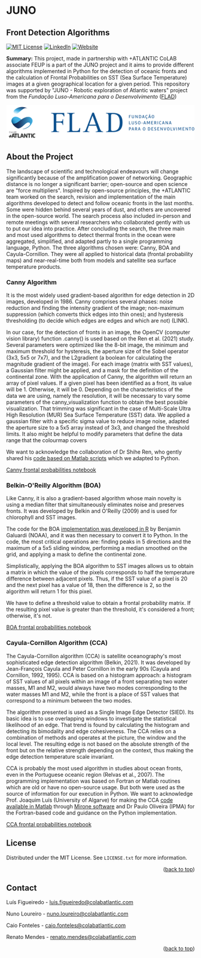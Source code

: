 # JUNO
<div id="top"></div>

## Front Detection Algorithms
<div id="top"></div>

<!-- PROJECT SHIELDS -->
[![MIT License][license-shield]][license-url]
[![LinkedIn][linkedin-shield]][linkedin-url]
[![Website][website-shield]][website-url]

<!-- MARKDOWN LINKS & IMAGES -->
<!-- https://www.markdownguide.org/basic-syntax/#reference-style-links -->

<!-- LICENSE: replace with your license url -->
[license-shield]: https://img.shields.io/github/license/othneildrew/Best-README-Template.svg?style=for-the-badge
[license-url]: https://github.com/CoLAB-ATLANTIC/Template/blob/master/LICENSE.txt

<!-- LINKEDIN -->
[linkedin-shield]: https://img.shields.io/badge/-LinkedIn-black.svg?style=for-the-badge&logo=linkedin&colorB=555
[linkedin-url]: https://www.linkedin.com/company/colabatlantic/

<!-- Website: Replace with projects website (if any) or leave +ATL website -->
[website-shield]: https://img.shields.io/badge/-Website-black.svg?style=for-the-badge
[website-url]: https://colabatlantic.com/

**Summary:** This project, made in partnership with +ATLANTIC CoLAB associate FEUP is a part of the JUNO project and it aims to provide different algorithms implemented in Python for the detection of oceanic fronts and the calculation of Frontal Probabilities on SST (Sea Surface Temperature) images at a given geographical location for a given period. This repository was supported by "JUNO - Robotic exploration of Atlantic waters" project from the *Fundação Luso-Americana para o Desenvolvimento* ([FLAD](https://www.flad.pt/en/))

![Image of Project](/images/two_logos.png)

<!-- TABLE OF CONTENTS
<details>
  <summary>Table of Contents</summary>
  <ol>
    <li>
      <a href="#about-the-project">About The Project</a>
      <ul>
        <li><a href="#built-with">Built With</a></li>
      </ul>
    </li>
    <li>
      <a href="#getting-started">Getting Started</a>
      <ul>
        <li><a href="#prerequisites">Prerequisites</a></li>
        <li><a href="#installation">Installation</a></li>
      </ul>
    </li>
    <li><a href="#usage">Usage</a></li>
    <li><a href="#roadmap">Roadmap</a></li>
    <li><a href="#contributing">Contributing</a></li>
    <li><a href="#license">License</a></li>
    <li><a href="#contact">Contact</a></li>
    <li><a href="#acknowledgments">Acknowledgments</a></li>
  </ol>
</details> -->

## About the Project

The landscape of scientific and technological endeavours will change significantly because of the amplification power of networking. Geographic distance is no longer a significant barrier; open-source and open science are "force multipliers". Inspired by open-source principles, the +ATLANTIC team worked on the search, revision and implementation of the main algorithms developed to detect and follow oceanic fronts in the last months. Some were hidden behind several years of dust, and others are uncovered in the open-source world. The search process also included in-person and remote meetings with several researchers who collaborated gently with us to put our idea into practice. After concluding the search, the three main and most used algorithms to detect thermal fronts in the ocean were aggregated, simplified, and adapted partly to a single programming language, Python. The three algorithms chosen were: Canny, BOA and Cayula-Cornillon. They were all applied to historical data (frontal probability maps) and near-real-time both from models and satellite sea surface temperature products. 


### Canny Algorithm

It is the most widely used gradient-based algorithm for edge detection in 2D images, developed in 1986. Canny comprises several phases: noise reduction and finding the intensity gradient of the image; non-maximum suppression (which converts thick edges into thin ones); and hysteresis thresholding (to decide which edges are edges and which are not) (LINK).

In our case, for the detection of fronts in an image, the OpenCV (computer vision library) function .canny() is used based on the Ren et al. (2021) study. Several parameters were optimized like the 8-bit image, the minimum and maximum threshold for hysteresis, the aperture size of the Sobel operator (3x3, 5x5 or 7x7), and the L2gradient (a boolean for calculating the magnitude gradient of the image). For each image (matrix with SST values), a Gaussian filter might be applied, and a mask for the definition of the continental zone. With the application of Canny, the algorithm will return an array of pixel values. If a given pixel has been identified as a front, its value will be 1. Otherwise, it will be 0. Depending on the characteristics of the data we are using, namely the resolution, it will be necessary to vary some parameters of the canny_visualization function to obtain the best possible visualization. That trimming was significant in the case of Multi-Scale Ultra High Resolution (MUR) Sea Surface Temperature (SST) data. We applied a gaussian filter with a specific sigma value to reduce image noise, adapted the aperture size to a 5x5 array instead of 3x3, and changed the threshold limits. It also might be helpful to modify parameters that define the data range that the colourmap covers

We want to acknowledge the collaboration of Dr Shihe Ren, who gently shared his [code based on Matlab scripts](https://github.com/cdmpbp123/frontal_detection) which we adapted to Python.

[Canny frontal probabilities notebook](notebooks/canny_frontal_prob.ipynb)

### Belkin-O'Reilly Algorithm (BOA)

Like Canny, it is also a gradient-based algorithm whose main novelty is using a median filter that simultaneously eliminates noise and preserves fronts. It was developed by Belkin and O'Reilly (2009) and is used for chlorophyll and SST images.  

The code for the BOA [implementation was developed in R](https://rdrr.io/github/galuardi/boaR/man/boa.html) by Benjamin Galuardi (NOAA), and it was then necessary to convert it to Python. In the code, the most critical operations are: finding peaks in 5 directions and the maximum of a 5x5 sliding window, performing a median smoothed on the grid, and applying a mask to define the continental zone.  
  
Simplistically, applying the BOA algorithm to SST images allows us to obtain a matrix in which the value of the pixels corresponds to half the temperature difference between adjacent pixels. Thus, if the SST value of a pixel is 20 and the next pixel has a value of 18, then the difference is 2, so the algorithm will return 1 for this pixel.
 
We have to define a threshold value to obtain a frontal probability matrix. If the resulting pixel value is greater than the threshold, it's considered a front; otherwise, it's not.

[BOA frontal probabilities notebook](notebooks/BOA_frontal_prob.ipynb)

### Cayula-Cornillon Algorithm (CCA)

The Cayula-Cornillon algorithm (CCA) is satellite oceanography's most sophisticated edge detection algorithm (Belkin, 2021). It was developed by Jean-François Cayula and Peter Cornillon in the early 90s (Cayula and Cornillon, 1992, 1995). CCA is based on a histogram approach: a histogram of SST values of all pixels within an image of a front separating two water masses, M1 and M2, would always have two modes corresponding to the water masses M1 and M2, while the front is a place of SST values that correspond to a minimum between the two modes. 

The algorithm presented is used as a Single Image Edge Detector (SIED). Its basic idea is to use overlapping windows to investigate the statistical likelihood of an edge. That trend is found by calculating the histogram and detecting its bimodality and edge cohesiveness. The CCA relies on a combination of methods and operates at the picture, the window and the local level. The resulting edge is not based on the absolute strength of the front but on the relative strength depending on the context, thus making the edge detection temperature scale invariant.

CCA is probably the most used algorithm in studies about ocean fronts, even in the Portuguese oceanic region (Relvas et al., 2007). The programming implementation was based on Fortran or Matlab routines which are old or have no open-source usage. But both were used as the source of information for our execution in Python. We want to acknowledge Prof. Joaquim Luís (University of Algarve) for making the CCA [code available in Matlab](https://github.com/joa-quim/mirone/blob/master/src_figs/cayula_cornillon.m) through [Mirone software](http://joa-quim.pt/mirone/main.html) and Dr Paulo Oliveira (IPMA) for the Fortran-based code and guidance on the Python implementation. 

[CCA frontal probabilities notebook](notebooks/CayulaCornillon_frontal_prob.ipynb)

<!-- LICENSE -->
## License

Distributed under the MIT License. See `LICENSE.txt` for more information.

<p align="right">(<a href="#top">back to top</a>)</p>

<!-- CONTACT -->
## Contact

Luís Figueiredo - luis.figueiredo@colabatlantic.com

Nuno Loureiro - nuno.loureiro@colabatlantic.com

Caio Fonteles - caio.fonteles@colabatlantic.com

Renato Mendes - renato.mendes@colabatlantic.com

<p align="right">(<a href="#top">back to top</a>)</p>
